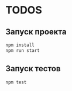 # TODOS

## Запуск проекта

```bash
npm install
npm run start
```

## Запуск тестов

```bash
npm test
```
